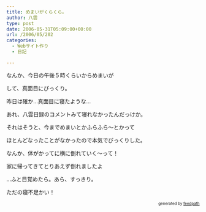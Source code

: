 ```yaml
---
title: めまいがくらくら。
author: 八雲
type: post
date: 2006-05-31T05:09:00+00:00
url: /2006/05/202
categories:
  - Webサイト作り
  - 日記

---
```

なんか、今日の午後５時くらいからめまいが
  
して、真面目にびっくり。
  
昨日は確か…真面目に寝たような…
  
あれ、八雲日録のコメントみて寝れなかったんだっけか。

それはそうと、今までめまいとかふらふら～とかって
  
ほとんどなったことがなかったので本気でびっくりした。
  
なんか、体がかってに横に倒れていく～って！

家に帰ってきてとりあえず倒れましたよ
  
…ふと目覚めたら。あら、すっきり。

ただの寝不足かい！<!--
feedpath info start
-->

<div style="text-align: right; font-size: 10px;">
  &nbsp;&nbsp;<span>generated by <a href="http://feedpath.jp">feedpath</a></span>
</div>

<!--
feedpath info end
-->